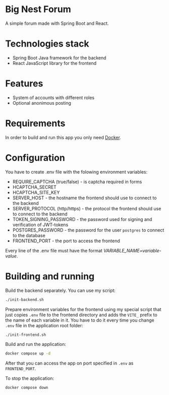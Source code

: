 # Big Nest Forum

A simple forum made with Spring Boot and React.

# Technologies stack

* Spring Boot Java framework for the backend
* React JavaScript library for the frontend

# Features

* System of accounts with different roles 
* Optional anonimous posting

# Requirements

In order to build and run this app you only need [Docker](https://www.docker.com).

# Configuration

You have to create .env file with the folowing environment variables:

* REQUIRE_CAPTCHA (true/false) - is captcha required in forms
* HCAPTCHA_SECRET
* HCAPTCHA_SITE_KEY
* SERVER_HOST - the hostname the frontend should use to connect to the backend
* SERVER_PROTOCOL (http/https) - the protocol the frontend should use to connect to the backend
* TOKEN_SIGNING_PASSWORD - the password used for signing and verification of JWT-tokens
* POSTGRES_PASSWORD - the password for the user `postgres` to connect to the database
* FRONTEND_PORT - the port to access the frontend

Every line of the .env file must have the format *VARIABLE_NAME=variable-value*.

# Building and running

Build the backend separately. You can use my script:

```bash
./init-backend.sh
```

Prepare environment variables for the frontend using my special script that just copies `.env` file to the frontend directory and adds the `VITE_` prefix to the name of each variable in it. You have to do it every time you change `.env` file in the application root folder:

```bash
./init-frontend.sh
```

Build and run the application:

```bash
docker compose up -d
```

After that you can access the app on port specified in `.env` as `FRONTEND_PORT`.

To stop the application:

```bash
docker compose down
```
